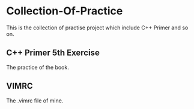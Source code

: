 # Collection-Of-Practice
This is the collection of practise project which include C++ Primer and so on.

## C++ Primer 5th Exercise    
The practice of the book.    

## VIMRC
The .vimrc file of mine.
